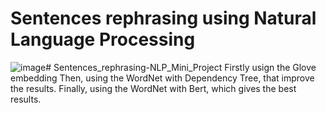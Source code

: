 # Sentences rephrasing using Natural Language Processing

![image](https://github.com/Ali354/Sentences_rephrasing-NLP_Mini_Project/assets/104273206/2f58ee3a-7b81-4c95-94ba-6b6e4228c1eb)# Sentences_rephrasing-NLP_Mini_Project
Firstly usign the Glove embedding
Then, using the WordNet with Dependency Tree, that improve the results.
Finally, using the WordNet with Bert, which gives the best results.
